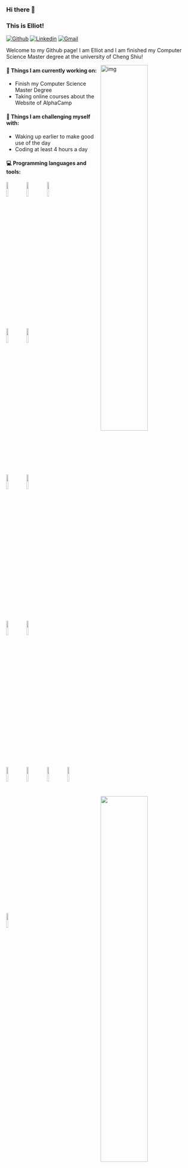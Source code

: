 ### Hi there 👋 
### This is Elliot!

[![Github](https://img.shields.io/badge/-Github-000?style=flat&logo=Github&logoColor=white)](https://github.com/elliotcs30)
[![Linkedin](https://img.shields.io/badge/-LinkedIn-blue?style=flat&logo=Linkedin&logoColor=white)](https://www.linkedin.com/in/elliot-chang-7a7224237/)
[![Gmail](https://img.shields.io/badge/-Gmail-c14438?style=flat&logo=Gmail&logoColor=white)](mailto:elliotcs30@gmail.com)

Welcome to my Github page! I am Elliot and I am finished my Computer Science Master degree at the university of Cheng Shiu!  

<img align="right" alt="img" src="https://stickershop.line-scdn.net/stickershop/v1/sticker/493674011/android/sticker.png" width="50%" height="auto" />


#### 🌱 Things I am currently working on: 
- Finish my Computer Science Master Degree  
- Taking online courses about the Website of AlphaCamp

#### :muscle: Things I am challenging myself with:
- Waking up earlier to make good use of the day
- Coding at least 4 hours a day

#### :computer: Programming languages and tools: 
<p>
	<img width="50%" align="right" src="https://github-readme-stats.vercel.app/api?username=FernandoRoldan93&show_icons=true&hide_border=true" />

<code><img width="10%" src="https://www.vectorlogo.zone/logos/w3_html5/w3_html5-ar21.svg"></code>
<code><img width="10%" src="https://www.vectorlogo.zone/logos/w3_css/w3_css-ar21.svg"></code>
<code><img width="10%" src="https://www.vectorlogo.zone/logos/javascript/javascript-ar21.svg"></code>
<br />
<code><img width="10%" src="https://www.vectorlogo.zone/logos/git-scm/git-scm-ar21.svg"></code>
<code><img width="10%" src="https://www.vectorlogo.zone/logos/github/github-ar21.svg"></code>
<br />
<code><img width="10%" src="https://www.vectorlogo.zone/logos/mongodb/mongodb-ar21.svg"></code>
<code><img width="10%" src="https://www.vectorlogo.zone/logos/mysql/mysql-ar21.svg"></code>
<br />
<code><img width="10%" src="https://www.vectorlogo.zone/logos/nodejs/nodejs-ar21.svg"></code>
<code><img width="10%" src="https://www.vectorlogo.zone/logos/heroku/heroku-ar21.svg"></code>
<br />
<code><img width="10%" src="https://www.vectorlogo.zone/logos/vim/vim-ar21.svg"></code>
<code><img width="10%" src="https://www.vectorlogo.zone/logos/visualstudio_code/visualstudio_code-ar21.svg"></code>
<code><img width="10%" src="https://www.vectorlogo.zone/logos/expressjs/expressjs-ar21.svg"></code>
<code><img width="10%" src="https://www.vectorlogo.zone/logos/handlebarsjs/handlebarsjs-ar21.svg"></code>
<br />
<code><img width="10%" src="https://www.vectorlogo.zone/logos/arduino/arduino-ar21.svg"></code>
</p>
